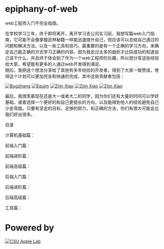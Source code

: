 # epiphany-of-web

web工程师入门不完全指南。

在学校学习三年，终于即将离开，离开学习去公司实习前，我想写篇web入门指南，它可能不会像掌握武林秘籍一样能迅速提升自己，但应该可以总结自己遇过的问题和解决方法，以及一些工具和技巧，最重要的是有一个正确的学习方向，来确定自己能正确的方式学习正确的内容，因为我走过太多的曲折才比较成功的知道自己该干什么，并且终于体会到了作为一个web工程师的乐趣，所以想分享这些经验给大家，希望能有更多的人通过web开发得到满足。<br>
随后，我把这个想法分享给了其他有多年经验的开发者，得到了大家一致赞成，使得这个计划可以更加完全和快速的完成，其中这些贡献者包括：

[![Bugzhang](https://avatars2.githubusercontent.com/u/9525158?v=3&s=100 "Bugzhang")](https://github.com/rhythm1995)
[![Equim](https://avatars3.githubusercontent.com/u/17795845?v=3&s=100 "Equim")](https://github.com/Equim-chan)
[![Zijin Xiao](https://avatars3.githubusercontent.com/u/21074571?v=3&s=100 "Yuki-Nagato")](https://github.com/Yuki-Nagato)
[![Zijin Xiao](https://avatars3.githubusercontent.com/u/4846135?v=3&s=100 "Zijin Xiao")](https://github.com/jxpxxzj)
[![Zijin Xiao](https://avatars2.githubusercontent.com/u/22200374?v=3&s=100 "Donny-Hikari")](https://github.com/Donny-Hikari)






最后，我很羡慕现在还是大一或者大二的同学，因为你们还有大量的时间可以学好基础，或者选择一个更好的和自己更擅长的方向，以及能得到他人的经验避免自己少走弯路。只要有坚定的目标，足够的努力，和正确的方法，你们有很大可能会比我们好出很多。

目录

计算机基础篇：

前端入门篇：

前端进阶篇：

前端高级篇：

后端入门篇：

后端进阶篇：

后端高级篇：

工具篇：


# Powered by
[![CSU Apple Lab](https://avatars1.githubusercontent.com/u/23062358?v=3&s=100 "CSU Apple Lab")](https://github.com/CSU-Apple-Lab)
